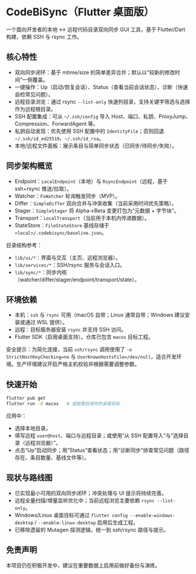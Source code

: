 # CodeBiSync（Flutter 桌面版）

一个面向开发者的本地 ↔ 远程代码目录双向同步 GUI 工具，基于 Flutter/Dart 构建，依赖 SSH 与 rsync 工作。

## 核心特性

- 双向同步闭环：基于 mtime/size 的简单差异合并；默认以“较新的修改时间”一侧覆盖。
- 一键操作：Up（启动/恢复会话）、Status（查看当前会话状态）、诊断（快速自检常见问题）。
- 远程目录浏览：通过 rsync `--list-only` 快速列目录，支持关键字筛选与选择作为远程根目录。
- SSH 配置集成：可从 `~/.ssh/config` 导入 Host、端口、私钥、ProxyJump、Compression、ForwardAgent 等。
- 私钥自动发现：优先使用 SSH 配置中的 `IdentityFile`；否则回退 `~/.ssh/id_ed25519`、`~/.ssh/id_rsa`。
- 本地/远程文件面板：展示条目与简单同步状态（已同步/待同步/失败）。

## 同步架构概览

- Endpoint：`LocalEndpoint`（本地）与 `RsyncEndpoint`（远程，基于 ssh+rsync 推送/拉取）。
- Watcher：`FsWatcher` 轮询触发同步（MVP）。
- Differ：`SimpleDiffer` 双向合并与冲突收集（当前采用时间优先策略）。
- Stager：`SimpleStager` 将 Alpha→Beta 变更打包为“元数据 + 字节块”。
- Transport：`LocalTransport`（当前用于本机内传递数据）。
- StateStore：`FileStateStore` 基线存储于 `<local>/.codebisync/baseline.json`。

目录结构参考：

- `lib/ui/*`：界面与交互（主页、远程浏览器）。
- `lib/services/*`：SSH/rsync 服务与会话入口。
- `lib/sync/*`：同步内核（watcher/differ/stager/endpoint/transport/state）。

## 环境依赖

- 本机：`ssh` 与 `rsync` 可用（macOS 自带；Linux 通常自带；Windows 建议安装或通过 WSL 提供）。
- 远程：目标服务器安装 `rsync` 并支持 SSH 访问。
- Flutter SDK（启用桌面支持）。仓库已包含 `macos` 目标工程。

安全提示：为简化连接，当前 `ssh/rsync` 调用使用了 `-o StrictHostKeyChecking=no` 与 `UserKnownHostsFile=/dev/null`，适合开发环境。生产环境建议开启严格主机校验并根据需要调整参数。

## 快速开始

```bash
flutter pub get
flutter run -d macos   # 或按需启用你的桌面目标
```

应用中：

- 选择本地目录。
- 填写远程 `user@host`、端口与远程目录；或使用“从 SSH 配置导入”与“选择目录（远程浏览器）”。
- 点击“Up”启动同步；用“Status”查看状态；用“诊断同步”排查常见问题（路径存在、条目数量、基线文件等）。

## 现状与路线图

- 已实现最小可用的双向同步闭环；冲突处理与 UI 提示将持续完善。
- 远程全量扫描/增量监听优化中；当前远程浏览主要依赖 `rsync --list-only`。
- Windows/Linux 桌面目标可通过 `flutter config --enable-windows-desktop` / `--enable-linux-desktop` 启用后生成工程。
- 已移除遗留的 Mutagen 探测逻辑，统一到 ssh/rsync 路径与提示。

## 免责声明

本项目仍在积极开发中，建议在重要数据上启用前做好备份与演练。

